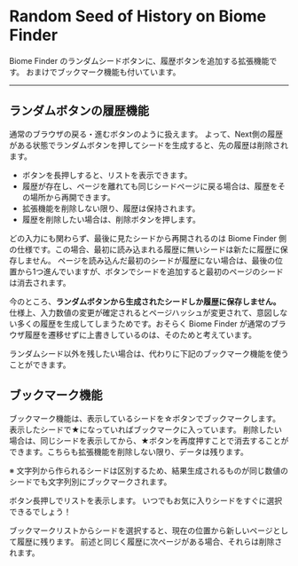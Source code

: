 # Random Seed of History on Biome Finder

Biome Finder のランダムシードボタンに、履歴ボタンを追加する拡張機能です。
おまけでブックマーク機能も付いています。

---

## ランダムボタンの履歴機能

通常のブラウザの戻る・進むボタンのように扱えます。
よって、Next側の履歴がある状態でランダムボタンを押してシードを生成すると、先の履歴は削除されます。

- ボタンを長押しすると、リストを表示できます。
- 履歴が存在し、ページを離れても同じシードページに戻る場合は、履歴をその場所から再開できます。
- 拡張機能を削除しない限り、履歴は保持されます。
- 履歴を削除したい場合は、削除ボタンを押します。

どの入力にも関わらず、最後に見たシードから再開されるのは Biome Finder 側の仕様です。この場合、最初に読み込まれる履歴に無いシードは新たに履歴に保存しません。
ページを読み込んだ最初のシードが履歴にない場合は、最後の位置から1つ進んでいますが、ボタンでシードを追加すると最初のページのシードは消去されます。

今のところ、**ランダムボタンから生成されたシードしか履歴に保存しません。**
仕様上、入力数値の変更が確定されるとページハッシュが変更されて、意図しない多くの履歴を生成してしまうためです。おそらく Biome Finder が通常のブラウザ履歴を遷移せずに上書きしているのは、そのためと考えています。

ランダムシード以外を残したい場合は、代わりに下記のブックマーク機能を使うことができます。

## ブックマーク機能
  
ブックマーク機能は、表示しているシードを☆ボタンでブックマークします。
表示したシードで★になっていればブックマークに入っています。
削除したい場合は、同じシードを表示してから、★ボタンを再度押すことで消去することができます。こちらも拡張機能を削除しない限り、データは残ります。

※ 文字列から作られるシードは区別するため、結果生成されるものが同じ数値のシードでも文字列別にブックマークされます。

ボタン長押しでリストを表示します。
いつでもお気に入りシードをすぐに選択できるでしょう！

ブックマークリストからシードを選択すると、現在の位置から新しいページとして履歴に残ります。
前述と同じく履歴に次ページがある場合、それらは削除されます。

